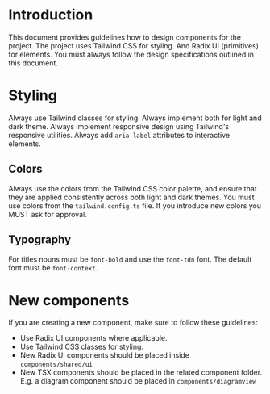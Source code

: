 # Introduction
This document provides guidelines how to design components for the project.
The project uses Tailwind CSS for styling. And Radix UI (primitives) for elements.
You must always follow the design specifications outlined in this document.

# Styling
Always use Tailwind classes for styling. Always implement both for light and dark theme.
Always implement responsive design using Tailwind's responsive utilities.
Always add `aria-label` attributes to interactive elements.

## Colors
Always use the colors from the Tailwind CSS color palette, and ensure that they are applied consistently across both light and dark themes.
You must use colors from the `tailwind.config.ts` file. If you introduce new colors you MUST ask for approval.

## Typography
For titles nouns must be `font-bold` and use the `font-tdn` font.
The default font must be `font-context`.

# New components
If you are creating a new component, make sure to follow these guidelines:
- Use Radix UI components where applicable.
- Use Tailwind CSS classes for styling.
- New Radix UI components should be placed inside `components/shared/ui`
- New TSX components should be placed in the related component folder. E.g. a diagram component should be placed in `components/diagramview`

